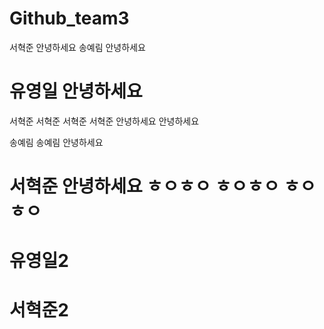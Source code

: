 # Github_team3
서혁준 안녕하세요
송예림 안녕하세요

# 유영일 안녕하세요

서혁준 서혁준 서혁준 서혁준  안녕하세요 안녕하세요

송예림 송예림 안녕하세요

# 서혁준 안녕하세요 ㅎㅇㅎㅇ ㅎㅇㅎㅇ ㅎㅇㅎㅇ

# 유영일2

# 서혁준2